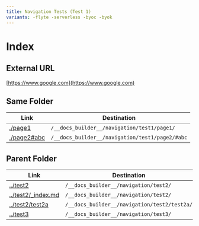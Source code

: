 ```yaml
---
title: Navigation Tests (Test 1)
variants: -flyte -serverless -byoc -byok
---
```


# Index

## External URL

[https://www.google.com](https://www.google.com)

## Same Folder

| Link                       | Destination                                     |
| -------------------------- | ----------------------------------------------- |
| [./page1](./page1)         | `/__docs_builder__/navigation/test1/page1/`     |
| [./page2#abc](./page2#abc) | `/__docs_builder__/navigation/test1/page2/#abc` |

## Parent Folder

| Link                                     | Destination                                  |
| ---------------------------------------- | -------------------------------------------- |
| [../test2](../test2)                     | `/__docs_builder__/navigation/test2/`        |
| [../test2/_index.md](../test2/_index.md) | `/__docs_builder__/navigation/test2/`        |
| [../test2/test2a](../test2/test2a)       | `/__docs_builder__/navigation/test2/test2a/` |
| [../test3](../test3)                     | `/__docs_builder__/navigation/test3/`        |